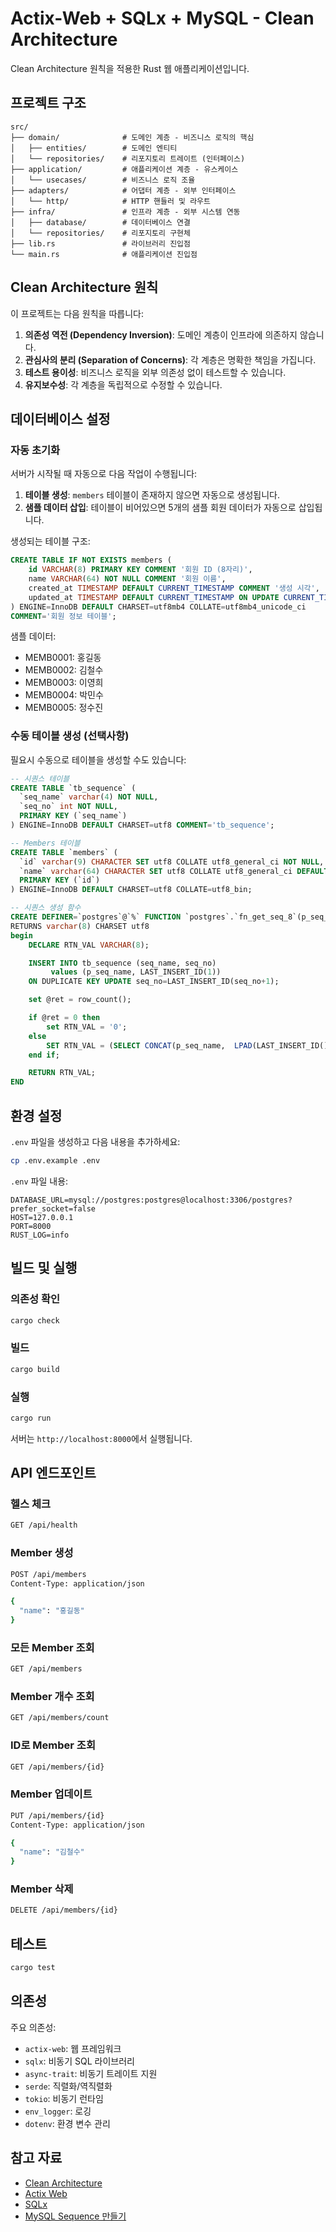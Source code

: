 # Actix-Web + SQLx + MySQL - Clean Architecture

Clean Architecture 원칙을 적용한 Rust 웹 애플리케이션입니다.

## 프로젝트 구조

```text
src/
├── domain/              # 도메인 계층 - 비즈니스 로직의 핵심
│   ├── entities/        # 도메인 엔티티
│   └── repositories/    # 리포지토리 트레이트 (인터페이스)
├── application/         # 애플리케이션 계층 - 유스케이스
│   └── usecases/        # 비즈니스 로직 조율
├── adapters/            # 어댑터 계층 - 외부 인터페이스
│   └── http/            # HTTP 핸들러 및 라우트
├── infra/               # 인프라 계층 - 외부 시스템 연동
│   ├── database/        # 데이터베이스 연결
│   └── repositories/    # 리포지토리 구현체
├── lib.rs               # 라이브러리 진입점
└── main.rs              # 애플리케이션 진입점
```

## Clean Architecture 원칙

이 프로젝트는 다음 원칙을 따릅니다:

1. **의존성 역전 (Dependency Inversion)**: 도메인 계층이 인프라에 의존하지 않습니다.
2. **관심사의 분리 (Separation of Concerns)**: 각 계층은 명확한 책임을 가집니다.
3. **테스트 용이성**: 비즈니스 로직을 외부 의존성 없이 테스트할 수 있습니다.
4. **유지보수성**: 각 계층을 독립적으로 수정할 수 있습니다.

## 데이터베이스 설정

### 자동 초기화

서버가 시작될 때 자동으로 다음 작업이 수행됩니다:

1. **테이블 생성**: `members` 테이블이 존재하지 않으면 자동으로 생성됩니다.
2. **샘플 데이터 삽입**: 테이블이 비어있으면 5개의 샘플 회원 데이터가 자동으로 삽입됩니다.

생성되는 테이블 구조:

```sql
CREATE TABLE IF NOT EXISTS members (
    id VARCHAR(8) PRIMARY KEY COMMENT '회원 ID (8자리)',
    name VARCHAR(64) NOT NULL COMMENT '회원 이름',
    created_at TIMESTAMP DEFAULT CURRENT_TIMESTAMP COMMENT '생성 시각',
    updated_at TIMESTAMP DEFAULT CURRENT_TIMESTAMP ON UPDATE CURRENT_TIMESTAMP COMMENT '수정 시각'
) ENGINE=InnoDB DEFAULT CHARSET=utf8mb4 COLLATE=utf8mb4_unicode_ci
COMMENT='회원 정보 테이블';
```

샘플 데이터:

- MEMB0001: 홍길동
- MEMB0002: 김철수
- MEMB0003: 이영희
- MEMB0004: 박민수
- MEMB0005: 정수진

### 수동 테이블 생성 (선택사항)

필요시 수동으로 테이블을 생성할 수도 있습니다:

```sql
-- 시퀀스 테이블
CREATE TABLE `tb_sequence` (
  `seq_name` varchar(4) NOT NULL,
  `seq_no` int NOT NULL,
  PRIMARY KEY (`seq_name`)
) ENGINE=InnoDB DEFAULT CHARSET=utf8 COMMENT='tb_sequence';

-- Members 테이블
CREATE TABLE `members` (
  `id` varchar(9) CHARACTER SET utf8 COLLATE utf8_general_ci NOT NULL,
  `name` varchar(64) CHARACTER SET utf8 COLLATE utf8_general_ci DEFAULT NULL,
  PRIMARY KEY (`id`)
) ENGINE=InnoDB DEFAULT CHARSET=utf8 COLLATE=utf8_bin;

-- 시퀀스 생성 함수
CREATE DEFINER=`postgres`@`%` FUNCTION `postgres`.`fn_get_seq_8`(p_seq_name VARCHAR(4)) 
RETURNS varchar(8) CHARSET utf8
begin
    DECLARE RTN_VAL VARCHAR(8);

    INSERT INTO tb_sequence (seq_name, seq_no)
         values (p_seq_name, LAST_INSERT_ID(1))
    ON DUPLICATE KEY UPDATE seq_no=LAST_INSERT_ID(seq_no+1);

    set @ret = row_count();

    if @ret = 0 then
        set RTN_VAL = '0';
    else
        SET RTN_VAL = (SELECT CONCAT(p_seq_name,  LPAD(LAST_INSERT_ID(),4,'0')));
    end if;

    RETURN RTN_VAL;
END
```

## 환경 설정

`.env` 파일을 생성하고 다음 내용을 추가하세요:

```bash
cp .env.example .env
```

`.env` 파일 내용:

```env
DATABASE_URL=mysql://postgres:postgres@localhost:3306/postgres?prefer_socket=false
HOST=127.0.0.1
PORT=8000
RUST_LOG=info
```

## 빌드 및 실행

### 의존성 확인

```bash
cargo check
```

### 빌드

```bash
cargo build
```

### 실행

```bash
cargo run
```

서버는 `http://localhost:8000`에서 실행됩니다.

## API 엔드포인트

### 헬스 체크

```bash
GET /api/health
```

### Member 생성

```bash
POST /api/members
Content-Type: application/json

{
  "name": "홍길동"
}
```

### 모든 Member 조회

```bash
GET /api/members
```

### Member 개수 조회

```bash
GET /api/members/count
```

### ID로 Member 조회

```bash
GET /api/members/{id}
```

### Member 업데이트

```bash
PUT /api/members/{id}
Content-Type: application/json

{
  "name": "김철수"
}
```

### Member 삭제

```bash
DELETE /api/members/{id}
```

## 테스트

```bash
cargo test
```

## 의존성

주요 의존성:

- `actix-web`: 웹 프레임워크
- `sqlx`: 비동기 SQL 라이브러리
- `async-trait`: 비동기 트레이트 지원
- `serde`: 직렬화/역직렬화
- `tokio`: 비동기 런타임
- `env_logger`: 로깅
- `dotenv`: 환경 변수 관리

## 참고 자료

- [Clean Architecture](https://blog.cleancoder.com/uncle-bob/2012/08/13/the-clean-architecture.html)
- [Actix Web](https://actix.rs/)
- [SQLx](https://github.com/launchbadge/sqlx)
- [MySQL Sequence 만들기](https://velog.io/@inyong_pang/MySQL-MySQL-Sequence-%EB%A7%8C%EB%93%A4%EA%B8%B0)
